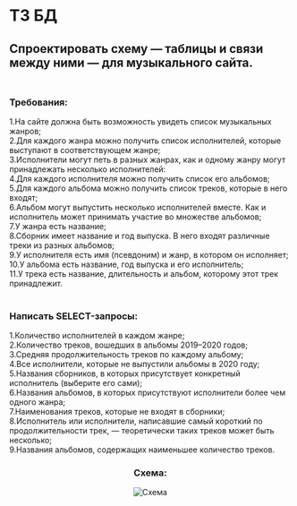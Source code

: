 # ТЗ БД

## Спроектировать схему — таблицы и связи между ними — для музыкального сайта.<br/> <br/>

### Требования:<br/>
1.На сайте должна быть возможность увидеть список музыкальных жанров;<br/>
2.Для каждого жанра можно получить список исполнителей, которые выступают в соответствующем жанре;<br/> 
3.Исполнители могут петь в разных жанрах, как и одному жанру могут принадлежать несколько исполнителей:<br/>
4.Для каждого исполнителя можно получить список его альбомов;<br/>
5.Для каждого альбома можно получить список треков, которые в него входят;<br/>
6.Альбом могут выпустить несколько исполнителей вместе. Как и исполнитель может принимать участие во множестве альбомов;<br/>
7.У жанра есть название;<br/>
8.Сборник имеет название и год выпуска. В него входят различные треки из разных альбомов;<br/>
9.У исполнителя есть имя (псевдоним) и жанр, в котором он исполняет;<br/>
10.У альбома есть название, год выпуска и его исполнитель;<br/>
11.У трека есть название, длительность и альбом, которому этот трек принадлежит.<br/><br/>

### Написать SELECT-запросы:

1.Количество исполнителей в каждом жанре;<br/>
2.Количество треков, вошедших в альбомы 2019–2020 годов;<br/>
3.Средняя продолжительность треков по каждому альбому;<br/>
4.Все исполнители, которые не выпустили альбомы в 2020 году;<br/>
5.Названия сборников, в которых присутствует конкретный исполнитель (выберите его сами);<br/>
6.Названия альбомов, в которых присутствуют исполнители более чем одного жанра;<br/>
7.Наименования треков, которые не входят в сборники;<br/>
8.Исполнитель или исполнители, написавшие самый короткий по продолжительности трек, — теоретически таких треков может быть несколько;<br/>
9.Названия альбомов, содержащих наименьшее количество треков.<br/>

<div id="header" align="center">

### Схема:
<image src="table_layout.png" alt="Схема">
</div>
